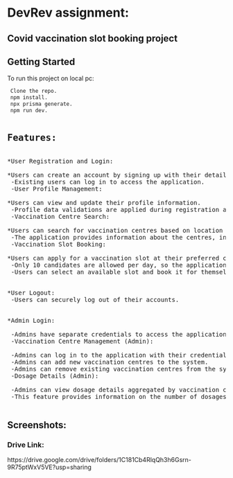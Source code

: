 <h1>DevRev assignment:</h1>
<h2>Covid vaccination slot booking project</h2>


## Getting Started

To run this project on local pc:

```bash
 Clone the repo.
 npm install.
 npx prisma generate.
 npm run dev.
```
<pre>
<h2>Features:</h2>
*User Registration and Login:

*Users can create an account by signing up with their details.
 -Existing users can log in to access the application.
 -User Profile Management:

*Users can view and update their profile information.
 -Profile data validations are applied during registration and updates.
 -Vaccination Centre Search:

*Users can search for vaccination centres based on location or other criteria.
 -The application provides information about the centres, including working hours.
 -Vaccination Slot Booking:

*Users can apply for a vaccination slot at their preferred centre.
 -Only 10 candidates are allowed per day, so the application should enforce this limit.
 -Users can select an available slot and book it for themselves.

 
*User Logout:
 -Users can securely log out of their accounts.

 
*Admin Login:

 -Admins have separate credentials to access the application's admin features.
 -Vaccination Centre Management (Admin):

 -Admins can log in to the application with their credentials.
 -Admins can add new vaccination centres to the system.
 -Admins can remove existing vaccination centres from the system.
 -Dosage Details (Admin):

 -Admins can view dosage details aggregated by vaccination centres.
 -This feature provides information on the number of dosages administered at each centre.
 </pre>

 <h2>Screenshots:</h2>
 <h3>Drive Link:</h3> https://drive.google.com/drive/folders/1C181Cb4RlqQh3h6Gsrn-9R75ptWxV5VE?usp=sharing
  
 


 
 


